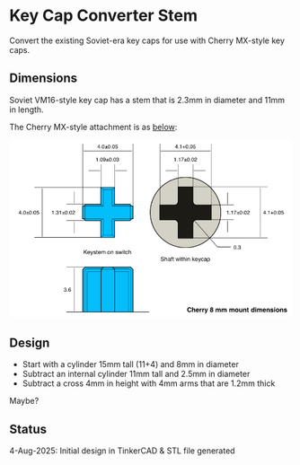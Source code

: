 # Key Cap Converter Stem
Convert the existing Soviet-era key caps for use with Cherry MX-style key caps.<br>

## Dimensions
Soviet VM16-style key cap has a stem that is 2.3mm in diameter and 11mm in length.<br>

The Cherry MX-style attachment is as [below](https://telcontar.net/KBK/Cherry/images/MX/Cherry_8_mm_mount.svgz):

![Cherry MX Dimensions](Cherry_8mm_mount.jpg)

## Design
- Start with a cylinder 15mm tall (11+4) and 8mm in diameter
- Subtract an internal cylinder 11mm tall and 2.5mm in diameter
- Subtract a cross 4mm in height with 4mm arms that are 1.2mm thick

Maybe?

## Status
4-Aug-2025: Initial design in TinkerCAD & STL file generated
